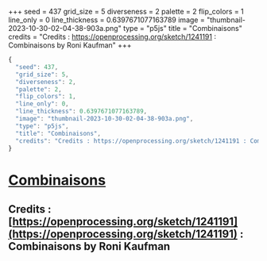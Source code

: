 +++
seed = 437
grid_size = 5
diverseness = 2
palette = 2
flip_colors = 1
line_only = 0
line_thickness = 0.6397671077163789
image = "thumbnail-2023-10-30-02-04-38-903a.png"
type = "p5js"
title = "Combinaisons"
credits = "Credits : https://openprocessing.org/sketch/1241191 : Combinaisons by Roni Kaufman"
+++




~~~javascript
{
  "seed": 437,
  "grid_size": 5,
  "diverseness": 2,
  "palette": 2,
  "flip_colors": 1,
  "line_only": 0,
  "line_thickness": 0.6397671077163789,
  "image": "thumbnail-2023-10-30-02-04-38-903a.png",
  "type": "p5js",
  "title": "Combinaisons",
  "credits": "Credits : https://openprocessing.org/sketch/1241191 : Combinaisons by Roni Kaufman"
}
~~~



# [Combinaisons](https://openprocessing.org/sketch/2066485)

## Credits : [https://openprocessing.org/sketch/1241191](https://openprocessing.org/sketch/1241191) : Combinaisons by Roni Kaufman 

